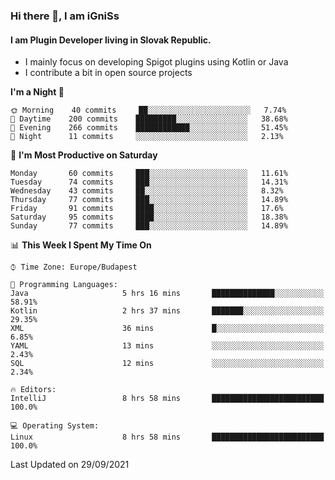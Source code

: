 ### Hi there 👋, I am iGniSs

#### I am Plugin Developer living in Slovak Republic.
- I mainly focus on developing Spigot plugins using Kotlin or Java
- I contribute a bit in open source projects

<!--START_SECTION:waka-->
**I'm a Night 🦉** 

```text
🌞 Morning    40 commits     ██░░░░░░░░░░░░░░░░░░░░░░░   7.74% 
🌆 Daytime    200 commits    █████████░░░░░░░░░░░░░░░░   38.68% 
🌃 Evening    266 commits    ████████████░░░░░░░░░░░░░   51.45% 
🌙 Night      11 commits     ░░░░░░░░░░░░░░░░░░░░░░░░░   2.13%

```
📅 **I'm Most Productive on Saturday** 

```text
Monday       60 commits     ███░░░░░░░░░░░░░░░░░░░░░░   11.61% 
Tuesday      74 commits     ███░░░░░░░░░░░░░░░░░░░░░░   14.31% 
Wednesday    43 commits     ██░░░░░░░░░░░░░░░░░░░░░░░   8.32% 
Thursday     77 commits     ███░░░░░░░░░░░░░░░░░░░░░░   14.89% 
Friday       91 commits     ████░░░░░░░░░░░░░░░░░░░░░   17.6% 
Saturday     95 commits     ████░░░░░░░░░░░░░░░░░░░░░   18.38% 
Sunday       77 commits     ███░░░░░░░░░░░░░░░░░░░░░░   14.89%

```


📊 **This Week I Spent My Time On** 

```text
⌚︎ Time Zone: Europe/Budapest

💬 Programming Languages: 
Java                     5 hrs 16 mins       ██████████████░░░░░░░░░░░   58.91% 
Kotlin                   2 hrs 37 mins       ███████░░░░░░░░░░░░░░░░░░   29.35% 
XML                      36 mins             █░░░░░░░░░░░░░░░░░░░░░░░░   6.85% 
YAML                     13 mins             ░░░░░░░░░░░░░░░░░░░░░░░░░   2.43% 
SQL                      12 mins             ░░░░░░░░░░░░░░░░░░░░░░░░░   2.34%

🔥 Editors: 
IntelliJ                 8 hrs 58 mins       █████████████████████████   100.0%

💻 Operating System: 
Linux                    8 hrs 58 mins       █████████████████████████   100.0%

```


 Last Updated on 29/09/2021
<!--END_SECTION:waka-->